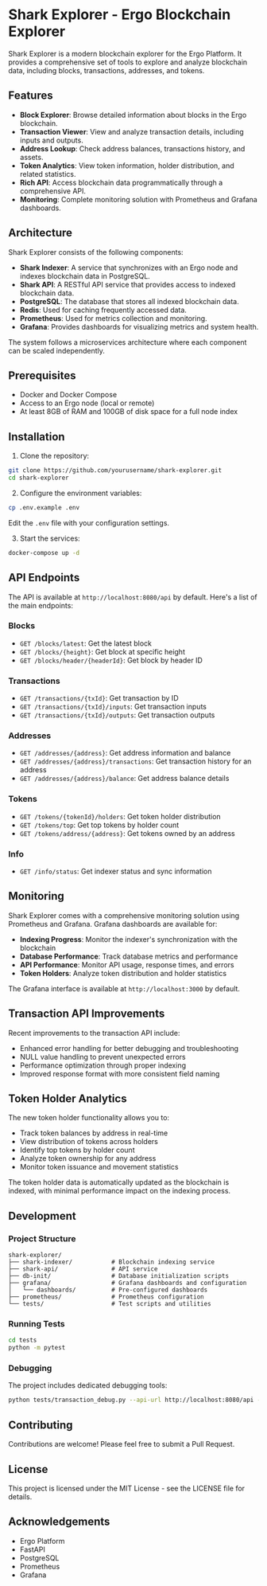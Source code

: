 # Shark Explorer - Ergo Blockchain Explorer

Shark Explorer is a modern blockchain explorer for the Ergo Platform. It provides a comprehensive set of tools to explore and analyze blockchain data, including blocks, transactions, addresses, and tokens.

## Features

- **Block Explorer**: Browse detailed information about blocks in the Ergo blockchain.
- **Transaction Viewer**: View and analyze transaction details, including inputs and outputs.
- **Address Lookup**: Check address balances, transactions history, and assets.
- **Token Analytics**: View token information, holder distribution, and related statistics.
- **Rich API**: Access blockchain data programmatically through a comprehensive API.
- **Monitoring**: Complete monitoring solution with Prometheus and Grafana dashboards.

## Architecture

Shark Explorer consists of the following components:

- **Shark Indexer**: A service that synchronizes with an Ergo node and indexes blockchain data in PostgreSQL.
- **Shark API**: A RESTful API service that provides access to indexed blockchain data.
- **PostgreSQL**: The database that stores all indexed blockchain data.
- **Redis**: Used for caching frequently accessed data.
- **Prometheus**: Used for metrics collection and monitoring.
- **Grafana**: Provides dashboards for visualizing metrics and system health.

The system follows a microservices architecture where each component can be scaled independently.

## Prerequisites

- Docker and Docker Compose
- Access to an Ergo node (local or remote)
- At least 8GB of RAM and 100GB of disk space for a full node index

## Installation

1. Clone the repository:
```bash
git clone https://github.com/yourusername/shark-explorer.git
cd shark-explorer
```

2. Configure the environment variables:
```bash
cp .env.example .env
```
   Edit the `.env` file with your configuration settings.

3. Start the services:
```bash
docker-compose up -d
```

## API Endpoints

The API is available at `http://localhost:8080/api` by default. Here's a list of the main endpoints:

### Blocks

- `GET /blocks/latest`: Get the latest block
- `GET /blocks/{height}`: Get block at specific height
- `GET /blocks/header/{headerId}`: Get block by header ID

### Transactions

- `GET /transactions/{txId}`: Get transaction by ID
- `GET /transactions/{txId}/inputs`: Get transaction inputs
- `GET /transactions/{txId}/outputs`: Get transaction outputs

### Addresses

- `GET /addresses/{address}`: Get address information and balance
- `GET /addresses/{address}/transactions`: Get transaction history for an address
- `GET /addresses/{address}/balance`: Get address balance details

### Tokens

- `GET /tokens/{tokenId}/holders`: Get token holder distribution
- `GET /tokens/top`: Get top tokens by holder count
- `GET /tokens/address/{address}`: Get tokens owned by an address

### Info

- `GET /info/status`: Get indexer status and sync information

## Monitoring

Shark Explorer comes with a comprehensive monitoring solution using Prometheus and Grafana. Grafana dashboards are available for:

- **Indexing Progress**: Monitor the indexer's synchronization with the blockchain
- **Database Performance**: Track database metrics and performance
- **API Performance**: Monitor API usage, response times, and errors
- **Token Holders**: Analyze token distribution and holder statistics

The Grafana interface is available at `http://localhost:3000` by default.

## Transaction API Improvements

Recent improvements to the transaction API include:

- Enhanced error handling for better debugging and troubleshooting
- NULL value handling to prevent unexpected errors
- Performance optimization through proper indexing
- Improved response format with more consistent field naming

## Token Holder Analytics

The new token holder functionality allows you to:

- Track token balances by address in real-time
- View distribution of tokens across holders
- Identify top tokens by holder count
- Analyze token ownership for any address
- Monitor token issuance and movement statistics

The token holder data is automatically updated as the blockchain is indexed, with minimal performance impact on the indexing process.

## Development

### Project Structure

```
shark-explorer/
├── shark-indexer/           # Blockchain indexing service
├── shark-api/               # API service
├── db-init/                 # Database initialization scripts
├── grafana/                 # Grafana dashboards and configuration
│   └── dashboards/          # Pre-configured dashboards
├── prometheus/              # Prometheus configuration
└── tests/                   # Test scripts and utilities
```

### Running Tests

```bash
cd tests
python -m pytest
```

### Debugging

The project includes dedicated debugging tools:

```bash
python tests/transaction_debug.py --api-url http://localhost:8080/api --tx-id <transaction_id>
```

## Contributing

Contributions are welcome! Please feel free to submit a Pull Request.

## License

This project is licensed under the MIT License - see the LICENSE file for details.

## Acknowledgements

- Ergo Platform
- FastAPI
- PostgreSQL
- Prometheus
- Grafana